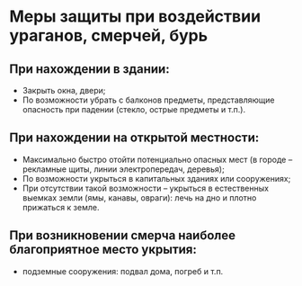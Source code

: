 # Меры защиты при воздействии ураганов, смерчей, бурь

## При нахождении в здании:

- Закрыть окна, двери;
- По возможности убрать с балконов предметы, представляющие опасность при падении (стекло, острые предметы и т.п.).

## При нахождении на открытой местности:

- Максимально быстро отойти потенциально опасных мест (в городе – рекламные щиты, линии электропередач, деревья);
- По возможности укрыться в капитальных зданиях или сооружениях;
- При отсутствии такой возможности – укрыться в естественных выемках земли (ямы, канавы, овраги): лечь на дно и плотно прижаться к земле.

## При возникновении смерча наиболее благоприятное место укрытия:

- подземные сооружения: подвал дома, погреб и т.п.

